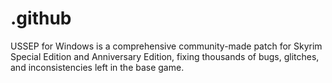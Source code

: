 # .github
USSEP for Windows is a comprehensive community-made patch for Skyrim Special Edition and Anniversary Edition, fixing thousands of bugs, glitches, and inconsistencies left in the base game.
